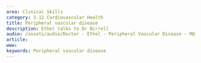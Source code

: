 ```yaml
---
area: Clinical Skills
category: 3.12 Cardiovascular Health
title: Peripheral vascular disease
description: Ethel talks to Dr Birrell
audio: /assets/audio/Doctor - Ethel - Peripheral Vascular Disease - MQ.mp3
article: 
www: 
keywords: Peripheral vascular disease
--- 
```

